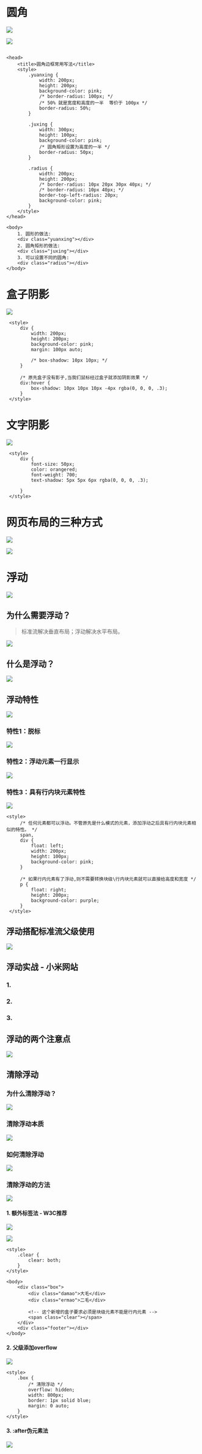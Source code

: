
# 圆角

![](media_006/001.png)

![](media_006/002.png)

```

<head>
    <title>圆角边框常用写法</title>
    <style>
        .yuanxing {
            width: 200px;
            height: 200px;
            background-color: pink;
            /* border-radius: 100px; */
            /* 50% 就是宽度和高度的一半  等价于 100px */
            border-radius: 50%;
        }

        .juxing {
            width: 300px;
            height: 100px;
            background-color: pink;
            /* 圆角矩形设置为高度的一半 */
            border-radius: 50px;
        }

        .radius {
            width: 200px;
            height: 200px;
            /* border-radius: 10px 20px 30px 40px; */
            /* border-radius: 10px 40px; */
            border-top-left-radius: 20px;
            background-color: pink;
        }
    </style>
</head>

<body>
    1. 圆形的做法:
    <div class="yuanxing"></div>
    2. 圆角矩形的做法:
    <div class="juxing"></div>
    3. 可以设置不同的圆角:
    <div class="radius"></div>
</body>

```


# 盒子阴影

![](media_006/003.png)

```
 <style>
     div {
         width: 200px;
         height: 200px;
         background-color: pink;
         margin: 100px auto;

         /* box-shadow: 10px 10px; */
     }

     /* 原先盒子没有影子,当我们鼠标经过盒子就添加阴影效果 */
     div:hover {
         box-shadow: 10px 10px 10px -4px rgba(0, 0, 0, .3);
     }
 </style>
```


# 文字阴影

![](media_006/004.png)

```
 <style>
     div {
         font-size: 50px;
         color: orangered;
         font-weight: 700;
         text-shadow: 5px 5px 6px rgba(0, 0, 0, .3);

     }
 </style>
```


# 网页布局的三种方式

![](media_006/005.png)

![](media_006/006.png)


# 浮动

![](media_006/007.png)

## 为什么需要浮动？

> 标准流解决垂直布局；浮动解决水平布局。

![](media_006/008.png)

## 什么是浮动？

![](media_006/009.png)


## 浮动特性

![](media_006/010.png)

### 特性1：脱标

![](media_006/011.png)

### 特性2：浮动元素一行显示

![](media_006/012.png)

### 特性3：具有行内块元素特性

![](media_006/013.png)

```
<style>
     /* 任何元素都可以浮动。不管原先是什么模式的元素，添加浮动之后具有行内块元素相似的特性。 */
     span,
     div {
         float: left;
         width: 200px;
         height: 100px;
         background-color: pink;
     }

     /* 如果行内元素有了浮动,则不需要转换块级\行内块元素就可以直接给高度和宽度 */
     p {
         float: right;
         height: 200px;
         background-color: purple;
     }
 </style>
```


## 浮动搭配标准流父级使用

![](media_006/014.png)


## 浮动实战 - 小米网站

### 1.

### 2.

### 3. 


## 浮动的两个注意点

![](media_006/015.png)

## 清除浮动

### 为什么清除浮动？

![](media_006/016.png)

### 清除浮动本质

![](media_006/017.png)

### 如何清除浮动

![](media_006/018.png)

### 清除浮动的方法

![](media_006/019.png)

#### 1. 额外标签法 - W3C推荐

![](media_006/020.png)

![](media_006/021.png)

```
<style>
    .clear {
        clear: both;
    }
</style>

<body>
    <div class="box">
        <div class="damao">大毛</div>
        <div class="ermao">二毛</div>

        <!-- 这个新增的盒子要求必须是块级元素不能是行内元素 -->
        <span class="clear"></span>
    </div>
    <div class="footer"></div>
</body>
```

#### 2. 父级添加overflow


![](media_006/022.png)

```
<style>
    .box {
        /* 清除浮动 */
        overflow: hidden;
        width: 800px;
        border: 1px solid blue;
        margin: 0 auto;
    }
</style>
```


#### 3. :after伪元素法

![](media_006/023.png)



